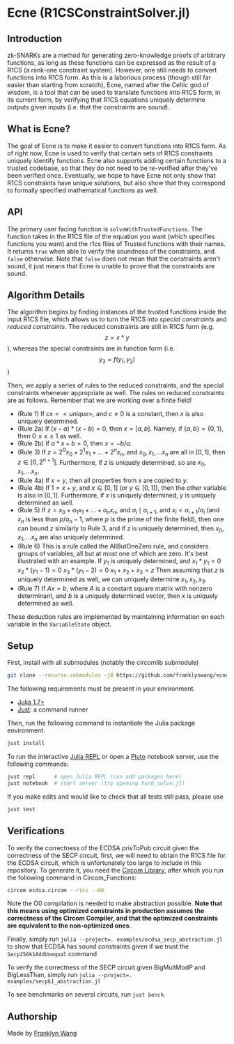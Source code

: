# Ecne (R1CSConstraintSolver.jl)

## Introduction

zk-SNARKs are a method for generating zero-knowledge proofs of arbitrary functions, as long as these functions can be expressed as the result of a R1CS (a rank-one constraint system). However, one still needs to convert functions into R1CS form. As this is a laborious process (though still far easier than starting from scratch), Ecne, named after the Celtic god of wisdom, is a tool that can be used to translate functions into R1CS form, in its current form, by verifying that R1CS equations uniquely determine outputs given inputs (i.e. that the constraints are _sound_).

## What is Ecne?

The goal of Ecne is to make it easier to convert functions into R1CS form. As of right now, Ecne is used to verify that certain sets of R1CS constraints uniquely identify functions. Ecne also supports adding certain functions to a trusted codebase, so that they do not need to be re-verified after they've been verified once. Eventually, we hope to have Ecne not only show that R1CS constraints have unique solutions, but also show that they correspond to formally specified mathematical functions as well.

## API

The primary user facing function is `solveWithTrustedFunctions`. The function takes in the R1CS file of the equation you want (which specifies functions you want) and the r1cs files of Trusted functions with their names. It returns `true` when able to verify the soundness of the constraints, and `false` otherwise. Note that `false` does not mean that the constraints aren't sound, it just means that Ecne is unable to prove that the constraints are sound.

## Algorithm Details

The algorithm begins by finding instances of the trusted functions inside the input R1CS file, which allows us to turn the R1CS into _special constraints_ and _reduced constraints_. The reduced constraints are still in R1CS form (e.g. $$z = x * y$$), whereas the special constraints are in function form (i.e. $$y_3 = f(y_1, y_2)$$)

Then, we apply a series of rules to the reduced constraints, and the special constraints whenever appropriate as well. The rules on reduced constraints are as follows. Remember that we are working over a finite field!

- (Rule 1) If $cx = <unique>$, and $c \neq 0$ is a constant, then $x$ is also uniquely determined.
- (Rule 2a) If $(x-a) * (x-b) = 0$, then $x = [a, b]$. Namely, if $\{a,b\} = \{0,1\}$, then $0 \le x \le 1$ as well.
- (Rule 2b) If $a*x + b = 0$, then $x = -b/a$.
- (Rule 3) If $z = 2^0 x_0 + 2^1 x_1 + \ldots + 2^n x_n$, and $x_0, x_1, ... x_n$ are all in $[0,1]$, then $z \in [0, 2^{n+1}]$. Furthermore, if $z$ is uniquely determined, so are $x_0, x_1, ... x_n$.
- (Rule 4a) If $x = y$, then all properties from $x$ are copied to $y$.
- (Rule 4b) If $1 = x + y$, and $x \in [0,1]$ (or $y \in [0,1]$), then the other variable is also in $[0,1]$. Furthermore, if $x$ is uniquely determined, $y$ is uniquely determined as well.
- (Rule 5) If $z = x_0 + a_1 x_1 + \ldots + a_n x_n$, and $a_i \mid a_{i+1}$, and $x_i < a_{i+1} / a_i$ (and $x_n$ is less than $p / a_n - 1$, where $p$ is the prime of the finite field), then one can bound $z$ similarly to Rule 3, and if $z$ is uniquely determined, then $x_0, x_1, ... x_n$ are also uniquely determined.
- (Rule 6) This is a rule called the AllButOneZero rule, and considers groups of variables, all but at most one of which are zero. It's best illustrated with an example. If $y_1$ is uniquely determined, and
  $x_1 * y_1 = 0$
  $x_2 * (y_1 - 1) = 0$
  $x_3 * (y_1 - 2) = 0$
  $x_1 + x_2 + x_3 = z$
  Then assuming that $z$ is uniquely determined as well, we can uniquely determine $x_1, x_2, x_3$.
- (Rule 7) If $Ax = b$, where $A$ is a constant square matrix with nonzero determinant, and $b$ is a uniquely determined vector, then $x$ is uniquely determined as well.

These deduction rules are implemented by maintaining information on each variable in the `VariableState` object.

## Setup

First, install with all submodules (notably the circomlib submodule)

```bash
git clone --recurse-submodules -j8 https://github.com/franklynwang/ecne
```

The following requirements must be present in your environment.

- [Julia 1.7+](https://julialang.org/)
- [Just](https://github.com/casey/just): a command runner

Then, run the following command to instantiate the Julia package environment.

```bash
just install
```

To run the interactive [Julia REPL](https://docs.julialang.org/en/v1/stdlib/REPL/) or open a [Pluto](https://github.com/fonsp/Pluto.jl) notebook server, use the following commands:

```bash
just repl      # open Julia REPL (can add packages here)
just notebook  # start server (try opening hard_solve.jl)
```

If you make edits and would like to check that all tests still pass, please use

```bash
just test
```

## Verifications

To verify the correctness of the ECDSA privToPub circuit given the correctness of the SECP circuit, first, we will need to obtain the R1CS file for the ECDSA circuit, which is unfortunately too large to include in this repository. To generate it, you need the [Circom Library](https://docs.circom.io/getting-started/installation/), after which you run the following command in Circom_Functions:

```bash
circom ecdsa.circom --r1cs --O0
```

Note the O0 compilation is needed to make abstraction possible. **Note that this means using optimized constraints in production assumes the correctness of the Circom Compiler, and that the optimized constraints are equivalent to the non-optimized ones**.

Finally, simply run `julia --project=. examples/ecdsa_secp_abstraction.jl` to show that ECDSA has sound constraints given if we trust the `Secp256k1AddUnequal` command

To verify the correctness of the SECP circuit given BigMultModP and BigLessThan, simply run `julia --project=. examples/secpk1_abstraction.jl`

To see benchmarks on several circuits, run `just bench`.

## Authorship

Made by [Franklyn Wang](https://twitter.com/franklyn_wang)
